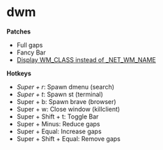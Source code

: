 # dwm
**Patches**
* Full gaps
* Fancy Bar
* [Display WM_CLASS instead of _NET_WM_NAME](https://www.reddit.com/r/dwm/comments/ssm1ph/how_to_make_it_so_that_the_window_title_only)

**Hotkeys**
* *Super + r*: Spawn dmenu (search)
* *Super + t*: Spawn st (terminal)
* Super + b: Spawn brave (browser)
* Super + w: Close window (killclient)
* Super + Shift + t: Toggle Bar
* Super + Minus: Reduce gaps
* Super + Equal: Increase gaps
* Super + Shift + Equal: Remove gaps
